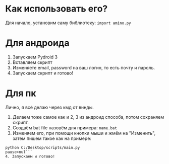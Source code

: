 # Как использовать его? 

Для начало, установим саму библиотеку: ```import amino.py```

# Для андроида
1. Запускаем Pydroid 3
2. Вставляем скрипт
3. Изменяете email, password на ваш логин, то есть почту и пароль. 
4. Запускаем скрипт и готово! 

# Для пк
Лично, я всë делаю через кмд от винды. 
1. Делаем тоже самое как и 2, 3 из андроид способа, потом сохраняем скрипт. 
2. Создаëм  bat file назовëм для примера: ```name.bat```
3. Изменяем его, при помощи кнопки мыши и жмëм на "Изменить", затем пишем такое как на примере:
```@echo off
python C:/Desktop/scripts/main.py
pause>nul```
4. Запускаем и готово! 
